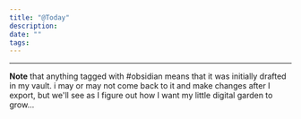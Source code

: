 ```yaml
---
title: "@Today"
description: 
date: ""
tags:
---
```


---
**Note** that anything tagged with #obsidian means that it was initially drafted in my vault. i may or may not come back to it and make changes after I export, but we'll see as I figure out how I want my little digital garden to grow...